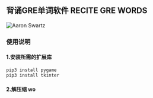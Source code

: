 ## 背诵GRE单词软件 RECITE GRE WORDS
![Aaron Swartz](https://github.com/yyf710670079/reciteGREwords/blob/master/word1.jpeg)
### 使用说明
#### 1.安装所需的扩展库
    pip3 install pygame
    pip3 install tkinter

#### 2.解压缩 wo